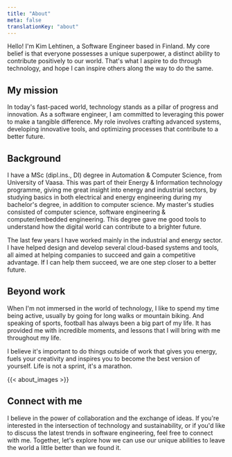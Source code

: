 ```yaml
---
title: "About"
meta: false
translationKey: "about"
---
```


Hello! I'm Kim Lehtinen, a Software Engineer based in Finland. My core belief is that everyone possesses a unique superpower, a distinct ability to contribute positively to our world. That's what I aspire to do through technology, and hope I can inspire others along the way to do the same.

## My mission
In today's fast-paced world, technology stands as a pillar of progress and innovation. As a software engineer, I am committed to leveraging this power to make a tangible difference. My role involves crafting advanced systems, developing innovative tools, and optimizing processes that contribute to a better future.

## Background
I have a MSc (dipl.ins., DI) degree in Automation & Computer Science, from University of Vaasa. This was part of their Energy & Information technology programme, giving me great insight into energy and industrial sectors, by studying basics in both electrical and energy engineering during my bachelor's degree, in addition to computer science. My master's studies consisted of computer science, software engineering & computer/embedded engineering. This degree gave me good tools to understand how the digital world can contribute to a brighter future.

The last few years I have worked mainly in the industrial and energy sector. I have helped design and develop several cloud-based systems and tools, all aimed at helping companies to succeed and gain a competitive advantage. If I can help them succeed, we are one step closer to a better future.

## Beyond work
When I'm not immersed in the world of technology, I like to spend my time being active, usually by going for long walks or mountain biking. And speaking of sports, football has always been a big part of my life. It has provided me with incredible moments, and lessons that I will bring with me throughout my life.

I believe it's important to do things outside of work that gives you energy, fuels your creativity and inspires you to become the best version of yourself. Life is not a sprint, it's a marathon.

{{< about_images >}}

## Connect with me
I believe in the power of collaboration and the exchange of ideas. If you're interested in the intersection of technology and sustainability, or if you'd like to discuss the latest trends in software engineering, feel free to connect with me. Together, let's explore how we can use our unique abilities to leave the world a little better than we found it.
